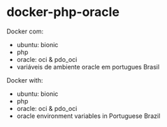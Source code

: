 # docker-php-oracle
Docker com:
- ubuntu: bionic
- php
- oracle: oci & pdo_oci
- variáveis de ambiente oracle em portugues Brasil

Docker with:
- ubuntu: bionic
- php
- oracle: oci & pdo_oci
- oracle environment variables in Portuguese Brazil